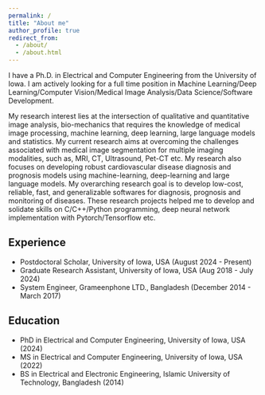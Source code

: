 ```yaml
---
permalink: /
title: "About me"
author_profile: true
redirect_from: 
  - /about/
  - /about.html
---
```


I have a Ph.D. in Electrical and Computer Engineering from the University of Iowa. I am actively looking for a full time position in Machine Learning/Deep Learning/Computer Vision/Medical Image Analysis/Data Science/Software Development.

My research interest lies at the intersection of qualitative and quantitative image analysis, bio-mechanics that requires the knowledge of medical image processing, machine learning, deep learning, large language models and statistics. My current research aims at overcoming the challenges associated with medical image segmentation for multiple imaging modalities, such as, MRI, CT, Ultrasound, Pet-CT etc. My research also focuses on developing robust cardiovascular disease diagnosis and prognosis models using machine-learning, deep-learning and large language models. My overarching research goal is to develop low-cost, reliable, fast, and generalizable softwares for diagnosis, prognosis and monitoring of diseases. These research projects helped me to develop and solidate skills on C/C++/Python programming, deep neural network implementation with Pytorch/Tensorflow etc.

## Experience
- Postdoctoral Scholar, University of Iowa, USA (August 2024 - Present)
- Graduate Research Assistant, University of Iowa, USA (Aug 2018 - July 2024)
- System Engineer, Grameenphone LTD., Bangladesh (December 2014 - March 2017)

## Education
- PhD in Electrical and Computer Engineering, University of Iowa, USA (2024)
- MS in Electrical and Computer Engineering, University of Iowa, USA (2022)
- BS in Electrical and Electronic Engineering, Islamic University of Technology, Bangladesh (2014)
